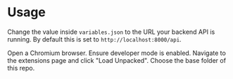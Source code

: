 # Usage

Change the value inside `variables.json` to the URL your backend API is running. By default this is set to `http://localhost:8000/api`.

Open a Chromium browser. Ensure developer mode is enabled. Navigate to the extensions page and click "Load Unpacked". Choose the base folder of this repo.
